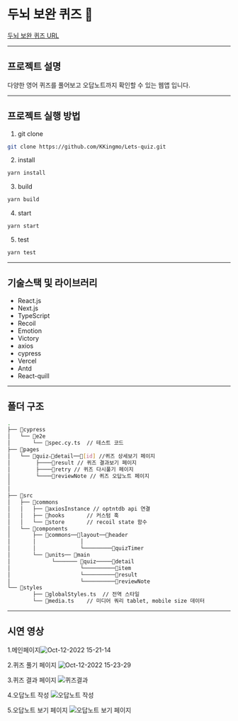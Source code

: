# 두뇌 보완 퀴즈 🧠


[두뇌 보완 퀴즈 URL](https://reactquiz-virid.vercel.app/)

---

## 프로젝트 설명
다양한 영어 퀴즈를 풀어보고 오답노트까지 확인할 수 있는 웹앱 입니다.

---

## 프로젝트 실행 방법

1. git clone

```bash
git clone https://github.com/KKingmo/Lets-quiz.git
```

2. install

```bash
yarn install
```

3. build

```bash
yarn build
```

4. start

```bash
yarn start
```

5. test

```bash
yarn test
```

---

## 기술스택 및 라이브러리

- React.js
- Next.js
- TypeScript
- Recoil
- Emotion
- Victory
- axios
- cypress
- Vercel
- Antd
- React-quill

---

## 폴더 구조

```bash
.
├── 📂cypress
│   └── 📂e2e
│       └── 📜spec.cy.ts  // 테스트 코드
├── 📂pages
│   └── 📂quiz⎯📂detail──📂[id] //퀴즈 상세보기 페이지
│        ├────📂result // 퀴즈 결과보기 페이지
│        ├────📂retry // 퀴즈 다시풀기 페이지
│        └────📂reviewNote // 퀴즈 오답노트 페이지
│
│
├── 📂src
│   ├── 📂commons
│   │   ├── 📂axiosInstance // optntdb api 연결
│   │   ├── 📂hooks       // 커스텀 훅
│   │   └── 📂store       // recoil state 함수
│   └── 📂components
│       ├── 📂commons──📂layout──📂header
│       │              │
│       │              └─────────📂quizTimer 
│       └── 📂units── 📂main   
│             └─────── 📂quiz─────📂detail
│                      └──────────📂item
│                      └──────────📂result
│                      └──────────📂reviewNote
└── 📂styles
        ├── 📜globalStyles.ts  // 전역 스타일
        └── 📜media.ts    // 미디어 쿼리 tablet, mobile size 데이터
```

---

## 시연 영상
1.메인페이지![Oct-12-2022 15-21-14](https://user-images.githubusercontent.com/104052466/195265324-f70a899d-7d23-44cf-add5-decc833eb038.gif)

2.퀴즈 풀기 페이지
![Oct-12-2022 15-23-29](https://user-images.githubusercontent.com/104052466/195265710-ce2e46a7-950c-47a8-9b43-d0cdb6b6dd0b.gif)

3.퀴즈 결과 페이지
![퀴즈결과](https://user-images.githubusercontent.com/104052466/195266100-30470eb4-3b3f-4dce-9ba2-33f508b576b1.gif)

4.오답노트 작성
![오답노트 작성](https://user-images.githubusercontent.com/104052466/195266351-1d95403d-06a2-4631-970f-8c8bdae5cc87.gif)

5.오답노트 보기 페이지
![오답노트 보기 페이지](https://user-images.githubusercontent.com/104052466/195266648-66c92ae7-e67f-485d-8f96-3d9b0cb17f45.gif)




